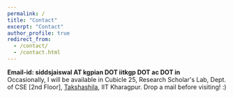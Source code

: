 ```yaml
---
permalink: /
title: "Contact"
excerpt: "Contact"
author_profile: true
redirect_from: 
  - /contact/
  - /contact.html
---
```


**Email-id: siddsjaiswal AT kgpian DOT iitkgp DOT ac DOT in**    
Occasionally, I will be available in Cubicle 25, Research Scholar's Lab, Dept. of CSE [2nd Floor], [Takshashila](https://goo.gl/maps/KEn7d5MsUeN2cVJ78), IIT Kharagpur. Drop a mail before visiting! :)
